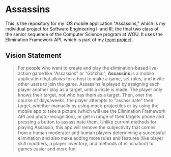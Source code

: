 # Assassins
This is the repository for my iOS mobile application "Assassins," which is my individual project for Software Engineering II and III, the final two class of the senior sequence of the Computer Science program at WOU. It uses the Elimination Framework API, which is part of my [team project](https://bitbucket.org/mgeorgebrown89/sneakysoftware).

## Vision Statement

> For people who want to create and play the elimination-based live-action game like "Assassins" or "Gotcha!", **Assassins** is a mobile application that allows for a host to make a game, set rules, and invite other users to join the game. Assassins is played by assigning each player another play as a target, until a circle is made. The player only knows their target, not who has them as a target. Then, over the course of days/weeks, the player attempts to "assassinate" their target, whether manually by using mock-projectiles or by using the mobile app to take a picture (which will use the Elimination Framework API and photo-recognition), or get in range of their targets phone and pressing a button to assassinate them. Unlike current methods for playing Assassin, this app will remove the subjectivity that comes from a human moderator and human players determining a successful elimination and also make adding more rules and features (like player skill modifiers, a player inventory, and methods of elimination) to games easier and more fun.

